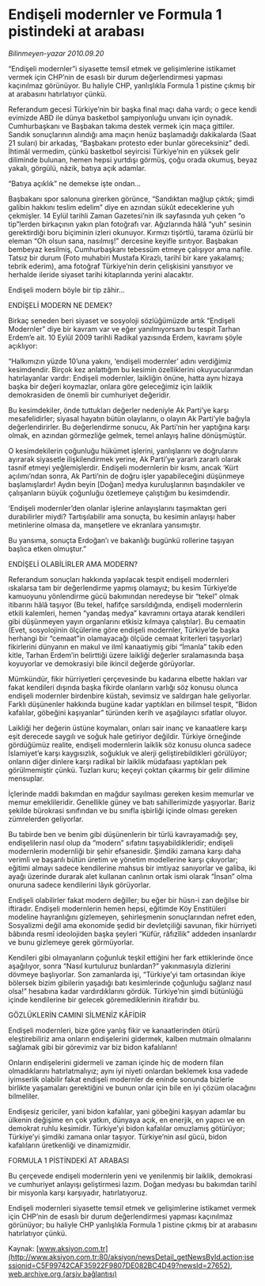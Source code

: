 # Endişeli modernler ve Formula 1 pistindeki at arabası

*Bilinmeyen-yazar 2010.09.20*

<font class="agenda2NewsSpot">
 “Endişeli modernler”i siyasette temsil etmek ve gelişimlerine istikamet vermek için CHP’nin de esaslı bir durum değerlendirmesi yapması kaçınılmaz görünüyor. Bu haliyle CHP, yanlışlıkla Formula 1 pistine çıkmış bir at arabasını hatırlatıyor çünkü.
</font>
<font class="newsDetail">
 <p>
  <p class="MsoNormal">
   Referandum gecesi Türkiye’nin bir başka final maçı daha vardı; o gece kendi evimizde ABD ile dünya basketbol şampiyonluğu unvanı için oynadık. Cumhurbaşkanı ve Başbakan takıma destek vermek için maça gittiler. Sandık sonuçlarının alındığı ama maçın henüz başlamadığı dakikalarda (Saat 21 suları) bir arkadaş, “Başbakanı protesto eder bunlar göreceksiniz” dedi. İhtimâl vermedim, çünkü basketbol seyircisi Türkiye’nin en yüksek gelir diliminde bulunan, hemen hepsi yurtdışı görmüş, çoğu orada okumuş, beyaz yakalı, görgülü, nâzik, batıya açık adamlar.
  </p>
  <p class="MsoNormal">
   “Batıya açıklık” ne demekse işte ondan...
  </p>
  <p class="MsoNormal">
   Başbakanı spor salonuna girerken görünce, “Sandıktan mağlup çıktık; şimdi galibin hakkını teslim edelim” diye en azından sükût edeceklerine yuh çekmişler. 14 Eylül tarihli Zaman Gazetesi’nin ilk sayfasında yuh çeken “o tip”lerden birkaçının yakın plan fotoğrafı var. Ağızlarında hâlâ “yuh” sesinin gerektirdiği boru biçiminin izleri okunuyor. Kırmızı tişörtlü, tarama özürlü bir eleman “Oh olsun sana, nasılmış!” dercesine keyifle sırıtıyor. Başbakan bembeyaz kesilmiş, Cumhurbaşkanı tebessüm etmeye çalışıyor ama nafile. Tatsız bir durum (Foto muhabiri Mustafa Kirazlı, tarihî bir kare yakalamış; tebrik ederim), ama fotoğraf Türkiye’nin derin çelişkisini yansıtıyor ve herhalde ileride siyaset tarihi kitaplarında yerini alacaktır.
  </p>
  <p class="MsoNormal">
   Endişeli modern böyle bir tip zâhir...
  </p>
  <p class="MsoNormal">
   ENDİŞELİ MODERN NE DEMEK?
  </p>
  <p class="MsoNormal">
   Birkaç seneden beri siyaset ve sosyoloji sözlüğümüzde artık “Endişeli Modernler” diye bir kavram var ve eğer yanılmıyorsam bu tespit Tarhan Erdem’e ait. 10 Eylül 2009 tarihli Radikal yazısında Erdem, kavramı şöyle açıklıyor:
  </p>
  <p class="MsoNormal">
   “Halkımızın yüzde 10’una yakını, ‘endişeli modernler’ adını verdiğimiz kesimdendir. Birçok kez anlattığım bu kesimin özelliklerini okuyucularımdan hatırlayanlar vardır: Endişeli modernler, laikliğin önüne, hatta aynı hizaya başka bir değeri koymazlar, onlara göre geleceğimiz için laiklik demokrasiden de önemli bir cumhuriyet değeridir.
  </p>
  <p class="MsoNormal">
   Bu kesimdekiler, önde tuttukları değerler nedeniyle Ak Parti’ye karşı mesafelidirler; siyasal hayatın bütün olaylarını, o olayın Ak Parti’yle bağıyla değerlendirirler. Bu değerlendirme sonucu, Ak Parti’nin her yaptığına karşı olmak, en azından görmezliğe gelmek, temel anlayış haline dönüşmüştür.
  </p>
  <p class="MsoNormal">
   O kesimdekilerin çoğunluğu hükümet işlerini, yanlışlarını ve doğrularını ayırarak siyasetle ilişkilendirmek yerine, Ak Parti’ye yararlı zararlı olarak tasnif etmeyi yeğlemişlerdir. Endişeli modernlerin bir kısmı, ancak ‘Kürt açılımı’ndan sonra, Ak Parti’nin de doğru işler yapabileceğini düşünmeye başlamışlardır! Aydın beyin [Doğan] medya kuruluşlarının başındakiler ve çalışanların büyük çoğunluğu özetlemeye çalıştığım bu kesimdendir.
  </p>
  <p class="MsoNormal">
   ‘Endişeli modernler’den olanlar işlerine anlayışlarını taşımaktan geri durabilirler miydi? Tartışılabilir ama sonuçta, bu kesimin anlayışı haber metinlerine olmasa da, manşetlere ve ekranlara yansımıştır.
  </p>
  <p class="MsoNormal">
   Bu yansıma, sonuçta Erdoğan’ı ve bakanlığı bugünkü rollerine taşıyan başlıca etken olmuştur.”
  </p>
  <p class="MsoNormal">
   ENDİŞELİ OLABİLİRLER AMA MODERN?
  </p>
  <p class="MsoNormal">
   Referandum sonuçları hakkında yapılacak tespit endişeli modernleri ıskalarsa tam bir değerlendirme yapmış olamayız; bu kesim Türkiye’de kamuoyunu yönlendirme gücü bakımından neredeyse bir “tekel” olmak itibarını hâlâ taşıyor (Bu tekel, hafifçe sarsıldığında, endişeli modernlerin etkili kalemleri, hemen “yandaş medya” kavramını ortaya atarak kendileri gibi düşünmeyen yayın organlarını etkisiz kılmaya çalıştılar). Bu cemaatin (Evet, sosyolojinin ölçülerine göre endişeli modernler, Türkiye’de başka herhangi bir “cemaat”in olamayacağı ölçüde cemaat kriterleri taşıyorlar) fikirlerini dünyanın en makul ve ilmî kanaatiymiş gibi “İmanla” takib eden kitle, Tarhan Erdem’in belirttiği üzere laikliği değerler sıralamasında başa koyuyorlar ve demokrasiyi bile ikincil değerde görüyorlar.
  </p>
  <p class="MsoNormal">
   Mümkündür, fikir hürriyetleri çerçevesinde bu kadarına elbette hakları var fakat kendileri dışında başka fikirde olanların varlığı söz konusu olunca endişeli modernler birdenbire küstah, sevimsiz ve saldırgan hale geliyorlar. Farklı düşünenler hakkında bugüne kadar yaptıkları en bilimsel tespit, “Bidon kafalılar, göbeğini kaşıyanlar” türünden kerih ve aşağılayıcı sıfatlar oluyor.
  </p>
  <p class="MsoNormal">
   Laikliği her değerin üstüne koymaları, onları sair inanç ve kanaatlere karşı eşit derecede saygılı ve soğuk hale getiriyor değildir. Türkiye örneğinde gördüğümüz realite, endişeli modernlerin laiklik söz konusu olunca sadece İslamiyet’e karşı kaygısızlık, soğukluk ve alerji geliştirebildikleri görülüyor; onların diğer dinlere karşı radikal bir laiklik müdafaası yaptıkları pek görülmemiştir çünkü. Tuzları kuru; keçeyi çoktan çıkarmış bir gelir dilimine mensuplar.
  </p>
  <p class="MsoNormal">
   İçlerinde maddi bakımdan en mağdur sayılması gereken kesim memurlar ve memur emeklileridir. Genellikle güney ve batı sahillerimizde yaşıyorlar. Bariz şekilde bürokrasi sınıfından ve bu sınıfla işbirliği içinde olması gereken zümrelerden geliyorlar.
  </p>
  <p class="MsoNormal">
   Bu tabirde ben ve benim gibi düşünenlerin bir türlü kavrayamadığı şey, endişelilerin nasıl olup da “modern” sıfatını taşıyabildikleridir; endişeli modernlerin modernliği bir şehir efsanesidir. Şimdiki zamana karşı daha verimli ve başarılı bütün üretim ve yönetim modellerine karşı çıkıyorlar; eğitimi almayı sadece kendilerine mahsus bir imtiyaz sanıyorlar ve galiba, iki ayağı üzerinde durarak alet kullanan canlının ortak ismi olarak “İnsan” olma onuruna sadece kendilerini lâyık görüyorlar.
  </p>
  <p class="MsoNormal">
   Endişeli olabilirler fakat modern değiller; bu eğer bir hüsn-i zan değilse bir iftiradır. Endişeli modernlerin hemen hepsi, eğitimde Köy Enstitüleri modeline hayranlığını gizlemeyen, şehirleşmenin sonuçlarından nefret eden, Sosyalizmi değil ama ekonomide şedid bir devletçiliği savunan, fikir hürriyeti bâbında resmî ideolojiden başka şeyleri “Küfür, râfızîlik” addeden insanlardır ve bunu gizlemeye gerek görmüyorlar.
  </p>
  <p class="MsoNormal">
   Kendileri gibi olmayanların çoğunluk teşkil ettiğini her fark ettiklerinde önce aşağılıyor, sonra “Nasıl kurtuluruz bunlardan?” yakınmasıyla dizlerini dövmeye başlıyorlar. Son zamanlarda işi, “Türkiye’yi tam ortasından ikiye bölersek bizim gibilerin yaşadığı batı kesimlerinde çoğunluğu sağlarız nasıl olsa!” hesabına kadar vardırdıklarını gördük. Türkiye’nin şimdi bütünlüğü içinde kendilerine bir gelecek göremediklerinin itirafıdır bu.
  </p>
  <p class="MsoNormal">
   GÖZLÜKLERİN CAMINI SİLMENİZ KÂFİDİR
  </p>
  <p class="MsoNormal">
   Endişeli modernleri, bize göre yanlış fikir ve kanaatlerinden ötürü eleştirebiliriz ama onların endişelerini gidermek, kalben mutmain olmalarını sağlamak gibi bir görevimiz var biz bidon kafalıların!
  </p>
  <p class="MsoNormal">
   Onların endişelerini gidermeli ve zaman içinde hiç de modern filan olmadıklarını hatırlatmalıyız; aynı iyi niyeti onlardan beklemek kısa vadede iyimserlik olabilir fakat endişeli modernler de eninde sonunda bizlerle birlikte yaşamaları gerektiğini ve bunun onlar için bile en iyi çözüm olacağını bilmeliler.
  </p>
  <p class="MsoNormal">
   Endişesiz gericiler, yani bidon kafalılar, yani göbeğini kaşıyan adamlar bu ülkenin değişime en çok yatkın, dünyaya açık, en enerjik, en yapıcı ve en demokrat ruhlu kesimidir. Türkiye’yi bidon kafalılar omuzlamış götürüyor; Türkiye’yi şimdiki zamana onlar taşıyor. Türkiye’nin asıl gücü, bidon kafalıların üretkenliği ve dinamizmidir.
  </p>
  <p class="MsoNormal">
   FORMULA 1 PİSTİNDEKİ AT ARABASI
  </p>
  <p class="MsoNormal">
   Bu çerçevede endişeli modernlerin yeni ve yenilenmiş bir laiklik, demokrasi ve cumhuriyet anlayışı geliştirmesi lazım. Doğan medyası bu bakımdan tarihî bir misyonla karşı karşıyadır, hatırlatıyoruz.
  </p>
  <p class="MsoNormal">
   Endişeli modernleri siyasette temsil etmek ve gelişimlerine istikamet vermek için CHP’nin de esaslı bir durum değerlendirmesi yapması kaçınılmaz görünüyor; bu haliyle CHP yanlışlıkla Formula 1 pistine çıkmış bir at arabasını hatırlatıyor çünkü.
  </p>
 </p>
</font>

Kaynak: [www.aksiyon.com.tr](http://www.aksiyon.com.tr:80/aksiyon/newsDetail_getNewsById.action;jsessionid=C5F99742CAF35922F9807DE082BC4D49?newsId=27652), [web.archive.org (arşiv bağlantısı)](http://web.archive.org/web/20100923132331/http://www.aksiyon.com.tr:80/aksiyon/newsDetail_getNewsById.action;jsessionid=C5F99742CAF35922F9807DE082BC4D49?newsId=27652)
